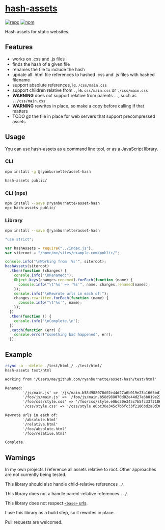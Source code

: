 # [hash-assets](https://github.com/ryanburnette/hash-assets)

[![repo](https://img.shields.io/badge/repo-Gitea-black.svg?style=flat-square)](https://github.com/ryanburnette/hash-assets) [![npm](https://img.shields.io/badge/pkg-NPM-green.svg?style=flat-square)](https://www.npmjs.com/package/@ryanburnette/hash-assets)

Hash assets for static websites.

## Features

- works on .css and .js files
- finds the hash of a given file
- renames the file to include the hash
- update all .html file references to hashed .css and .js files with hashed filename
- support absolute references, ie. `/css/main.css`
- support children relative from `.`, ie. `css/main.css` or `./css/main.css`
- **WARNING** does not support relative from parents `..`, such as
  `../css/main.css` 
- **WARNING** rewrites in place, so make a copy before calling if that matters
- TODO gz the file in place for web servers that support precompressed assets

## Usage

You can use hash-assets as a command line tool, or as a JavaScript library.

### CLI

```bash
npm install -g @ryanburnette/asset-hash
```

```bash
hash-assets public/
```

### CLI (npx)

```bash
npm install --save @ryanburnette/asset-hash
npx hash-assets public/
```

### Library

```bash
npm install --save @ryanburnette/asset-hash
```

```js
"use strict";

var hashAssets = require("../index.js");
var siteroot = "/home/me/sites/example.com/public/";

console.info("\nWorking from '%s'", siteroot);
hashAssets(siteroot)
  .then(function (changes) {
    console.info("\nRenamed:");
    Object.keys(changes.renamed).forEach(function (name) {
      console.info("\t'%s' => '%s'", name, changes.renamed[name]);
    });
    console.info("\nRewrote urls in each of:");
    changes.rewritten.forEach(function (name) {
      console.info("\t'%s'", name);
    });
  })
  .then(function () {
    console.info("\nComplete.\n");
  })
  .catch(function (err) {
    console.error("something bad happened", err);
  });
```

## Example

```bash
rsync -a --delete ./test/html_/ ./test/html/
hash-assets test/html
```

```txt
Working from '/Users/me/github.com/ryanburnette/asset-hash/test/html'

Renamed:
        '/js/main.js' => '/js/main.b58d988070d02e44d27a6b019e23a1665bd1f790.js'
        '/foo/js/main.js' => '/foo/js/main.b58d988070d02e44d27a6b019e23a1665bd1f790.js'
        '/foo/css/style.css' => '/foo/css/style.e0bc30e345c7b5fc33f2186bd2a8d387b088e1eb.css'
        '/css/style.css' => '/css/style.e0bc30e345c7b5fc33f2186bd2a8d387b088e1eb.css'

Rewrote urls in each of:
        '/absolute.html'
        '/relative.html'
        '/foo/absolute.html'
        '/foo/relative.html'

Complete.
```

## Warnings

In my own projects I reference all assets relative to root. Other approaches
are not currently being tested.

This library should also handle child-relative references `./`.

This library does not a handle parent-relative references `../`.

This library does not respect [`<base>`
urls](https://developer.mozilla.org/en-US/docs/Web/HTML/Element/base).

I use this library as a build step, so it rewrites in place.

Pull requests are welcomed.
